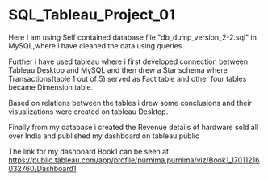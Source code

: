 # SQL_Tableau_Project_01
Here I am using Self contained database file "db_dump_version_2-2.sql" in MySQL,where i have cleaned the data using queries

Further i have used tableau where i first developed connection between Tableau Desktop and MySQL and then drew a Star schema where 
Transactions(table 1 out of 5) served as Fact table and other four tables became Dimension table.

Based on relations between the tables i drew some conclusions and their visualizations were created on tableau Desktop.

Finally from my database i created the Revenue details of hardware sold all over India and published my dashboard on 
tableau public 

The link for my dashboard Book1 can be seen at 
https://public.tableau.com/app/profile/purnima.purnima/viz/Book1_17011216032760/Dashboard1










